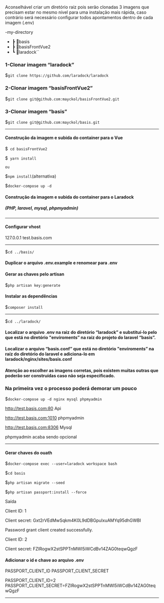 Aconselhável criar um diretório raiz pois serão clonadas 3 imagens que precisam estar no mesmo nível para uma instalação
mais rápida, caso contrário será necessário configurar todos apontamentos dentro de cada imagem (.env)

-my-directory

- ┣ 📂basis
- ┣ 📂basisFrontVue2
- ┗ 📂laradock``

### 1-Clonar imagem “laradock”

$``git clone https://github.com/laradock/laradock``

### 2-Clonar imagem “basisFrontVue2”

$``git clone git@github.com:mayckol/basisFrontVue2.git``

### 3-Clonar imagem “basis”

$``git clone git@github.com:mayckol/basis.git``

_____________________________________________________________________________ 

#### Construção da imagem e subida do container para o Vue

$``` cd basisFrontVue2```

$``` yarn install```

	ou 

$```npm install```(alternativa)

$```docker-compose up -d```

#### Construção da imagem e subida do container para o Laradock

##### (PHP, laravel, mysql, phpmyadmin)

____________________________________________________________ 

#### Configurar vhost

127.0.0.1 test.basis.com

_____________________________________________________________________________ 

$```cd ../basis/```

#### Duplicar o arquivo .env.example e renomear para .env

#### Gerar as chaves pelo artisan

$```php artisan key:generate```

#### Instalar as dependências

$```composer install```

_____________________________________________________________________________ 

$```cd ../laradock/```

#### Localizar o arquivo .env na raiz do diretório “laradock” e substituí-lo pelo que está no diretório "enviroments” na raiz do projeto do laravel “basis”.

#### Localizar o arquivo “basis.conf” que está no diretório "enviroments” na raíz do diretório do laravel e adiciona-lo em laradock/nginx/sites/basis.conf

#### Atenção ao escolher as imagens corretas, pois existem muitas outras que poderão ser construídas caso não seja especificado.

### Na primeira vez o processo poderá demorar um pouco
$```docker-compose up -d nginx mysql phpmyadmin```

http://test.basis.com:80 Api

http://test.basis.com:1010 phpmyadmin

http://test.basis.com:8306 Mysql

phpmyadmin acaba sendo opcional

_____________________________________________________________________________ 

#### Gerar chaves do ouath

$```docker-compose exec --user=laradock workspace bash```

$```cd basis```

$```php artisan migrate --seed```

$```php artisan passport:install --force```

Saída

Client ID: 1

Client secret: Gxt2rVEdMwSqkm4K0L9dDBGpuIxuAMYq95dhGWBI

Password grant client created successfully.

Client ID: 2

Client secret: FZIRogwX2stSPPTnMWI5iWCdBv14ZAG0teqwQgzF

#### Adicionar o id e chave ao arquivo .env

PASSPORT_CLIENT_ID PASSPORT_CLIENT_SECRET

PASSPORT_CLIENT_ID=2 PASSPORT_CLIENT_SECRET=FZIRogwX2stSPPTnMWI5iWCdBv14ZAG0teqwQgzF

_____________________________________________________________________________ 

 
